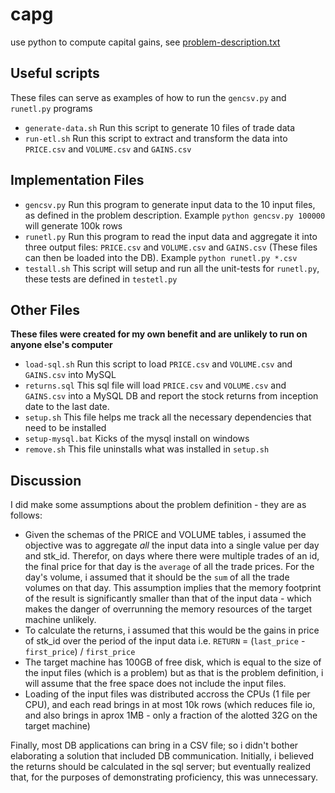 # capg
use python to compute capital gains, see [problem-description.txt](https://github.com/vacostco/capg/blob/main/problem-description.txt)

## Useful scripts
These files can serve as examples of how to run the `gencsv.py` and `runetl.py` programs
- `generate-data.sh` Run this script to generate 10 files of trade data
- `run-etl.sh` Run this script to extract and transform the data into `PRICE.csv` and `VOLUME.csv` and `GAINS.csv`
## Implementation Files
- `gencsv.py` Run this program to generate input data to the 10 input files, as defined in the problem description. Example ```python gencsv.py 100000``` will generate 100k rows
- `runetl.py` Run this program to read the input data and aggregate it into three output files: `PRICE.csv` and `VOLUME.csv` and `GAINS.csv` (These files can then be loaded into the DB). Example ```python runetl.py *.csv```
- `testall.sh` This script will setup and run all the unit-tests for `runetl.py`, these tests are defined in `testetl.py`
## Other Files 
**These files were created for my own benefit and are unlikely to run on anyone else's computer**
- `load-sql.sh` Run this script to load `PRICE.csv` and `VOLUME.csv` and `GAINS.csv` into MySQL
- `returns.sql` This sql file will load `PRICE.csv` and `VOLUME.csv` and `GAINS.csv` into a MySQL DB and report the stock returns from inception date to the last date.
- `setup.sh` This file helps me track all the necessary dependencies that need to be installed
- `setup-mysql.bat` Kicks of the mysql install on windows
- `remove.sh` This file uninstalls what was installed in `setup.sh`
## Discussion
I did make some assumptions about the problem definition - they are as follows:
- Given the schemas of the PRICE and VOLUME tables, i assumed the objective was to aggregate _all_ the input data into a single value per day and stk_id.  Therefor, on days where there were multiple trades of an id, the final price for that day is the `average` of all the trade prices.  For the day's volume, i assumed that it should be the `sum` of all the trade volumes on that day.  This assumption implies that the memory footprint of the result is significantly smaller than that of the input data - which makes the danger of overrunning the memory resources of the target machine unlikely.
- To calculate the returns, i assumed that this would be the gains in price of stk_id over the period of the input data i.e. `RETURN` = (`last_price` - `first_price`) / `first_price`
- The target machine has 100GB of free disk, which is equal to the size of the input files (which is a problem) but as that is the problem definition, i will assume that the free space does not include the input files.
- Loading of the input files was distributed accross the CPUs (1 file per CPU), and each read brings in at most 10k rows (which reduces file io, and also brings in aprox 1MB - only a fraction of the alotted 32G on the target machine)

Finally, most DB applications can bring in a CSV file; so i didn't bother elaborating a solution that included DB communication.  Initially, i believed the returns should be calculated in the sql server; but eventually realized that, for the purposes of demonstrating proficiency, this was unnecessary.

